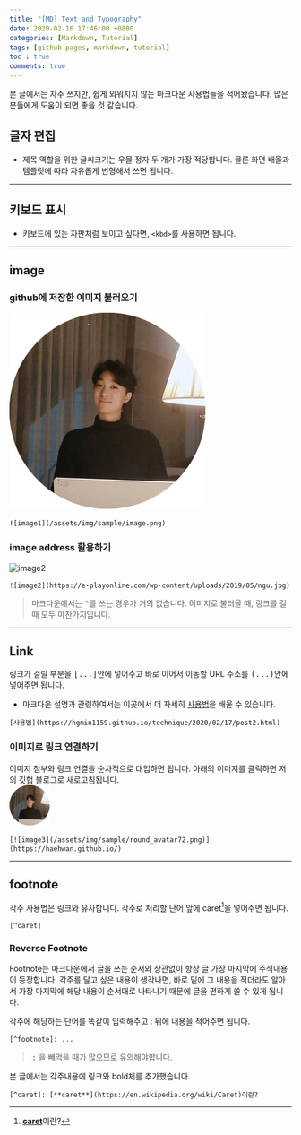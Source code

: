 ```yaml
---
title: "[MD] Text and Typography"
date: 2020-02-16 17:46:00 +0800
categories: [Markdown, Tutorial]
tags: [github pages, markdown, tutorial]
toc : true
comments: true
---
```


본 글에서는 자주 쓰지만, 쉽게 외워지지 않는 마크다운 사용법들을 적어놨습니다. 많은 분들에게 도움이 되면 좋을 것 같습니다.  

## 글자 편집
+ 제목 역할을 위한 글씨크기는 우물 정자 두 개가 가장 적당합니다. 물론 화면 배율과 템플릿에 따라 자유롭게 변형해서 쓰면 됩니다.

***

## 키보드 표시
+ <kbd>키보드</kbd>에 있는 자판처럼 보이고 싶다면, `<kbd>`를 사용하면 됩니다.  

***

## image
### github에 저장한 이미지 불러오기
![image1](/assets/img/sample/round_avatar.png)
```
![image1](/assets/img/sample/image.png)
```
### image address 활용하기
![image2](https://e-playonline.com/wp-content/uploads/2019/05/ngu.jpg)
```
![image2](https://e-playonline.com/wp-content/uploads/2019/05/ngu.jpg)
```
> 마크다운에서는 <kbd>"</kbd>를 쓰는 경우가 거의 없습니다.
> 이미지로 불러올 때, 링크를 걸 때 모두 마찬가지입니다.  

***

## Link
링크가 걸릴 부분을 <kbd>[...]</kbd>안에 넣어주고 바로 이어서 이동할 URL 주소를 <kbd>(...)</kbd>안에 넣어주면 됩니다. 
+ 마크다운 설명과 관련하여서는 이곳에서 더 자세히 [사용법](https://hgmin1159.github.io/technique/2020/02/17/post2.html)을 배울 수 있습니다.

```
[사용법](https://hgmin1159.github.io/technique/2020/02/17/post2.html)  
```

### 이미지로 링크 연결하기
이미지 첨부와 링크 연결을 순차적으로 대입하면 됩니다. 아래의 이미지를 클릭하면 저의 깃헙 블로그로 새로고침됩니다.  
[![](/assets/img/sample/round_avatar72.png)](https://haehwan.github.io/)
```
[![image3](/assets/img/sample/round_avatar72.png)](https://haehwan.github.io/)
```

***

## footnote
각주 사용법은 링크와 유사합니다. 각주로 처리할 단어 앞에 caret[^caret]을 넣어주면 됩니다.  
  
[^caret]: [**caret**](https://en.wikipedia.org/wiki/Caret)이란?  

```
[^caret]
```

### Reverse Footnote
Footnote는 마크다운에서 글을 쓰는 순서와 상관없이 항상 글 가장 마지막에 주석내용이 등장합니다. 각주를 달고 싶은 내용이 생각나면, 바로 밑에 그 내용을 적더라도 알아서 가장 마지막에 해당 내용이 순서대로 나타나기 때문에 글을 편하게 쓸 수 있게 됩니다.  

각주에 해당하는 단어를 똑같이 입력해주고 : 뒤에 내용을 적어주면 됩니다.
```
[^footnote]: ...
```
> <kbd>:</kbd> 을 빼먹을 때가 많으므로 유의해야합니다.

본 글에서는 각주내용에 링크와 bold체를 추가했습니다.  
```
[^caret]: [**caret**](https://en.wikipedia.org/wiki/Caret)이란?
```
